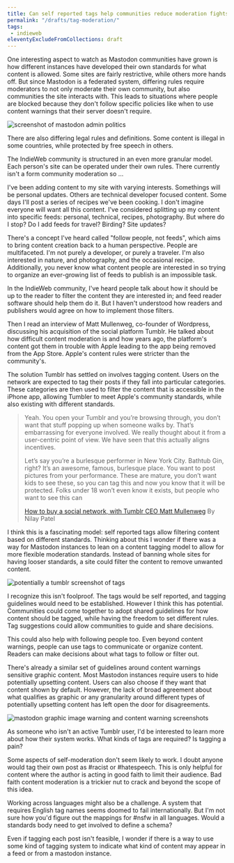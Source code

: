 ```yaml
---
title: Can self reported tags help communities reduce moderation fights?
permalink: "/drafts/tag-moderation/"
tags:
 - indieweb
eleventyExcludeFromCollections: draft
---
```


One interesting aspect to watch as Mastodon communities have grown is how different instances have developed their own standards for what content is allowed. Some sites are fairly restrictive, while others more hands off. But since Mastodon is a federated system, differing rules require moderators to not only moderate their own community, but also communities the site interacts with. This leads to situations where people are blocked because they don't follow specific policies like when to use content warnings that their server doesn't require.

![screenshot of mastodon admin politics]()

There are also differing legal rules and definitions. Some content is illegal in some countries, while protected by free speech in others.

The IndieWeb community is structured in an even more granular model. Each person's site can be operated under their own rules. There currently isn't a form community moderation so ...

I've been adding content to my site with varying interests. Somethings will be personal updates. Others are technical developer focused content. Some days I'll post a series of recipes we've been cooking. I don't imagine everyone will want all this content. I've considered splitting up my content into specific feeds: personal, technical, recipes, photography. But where do I stop? Do I add feeds for travel? Birding? Site updates?

There's a concept I've heard called "follow people, not feeds", which aims to bring content creation back to a human perspective. People are multifaceted. I'm not purely a developer, or purely a traveler. I'm also interested in nature, and photography, and the occasional recipe. Additionally, you never know what content people are interested in so trying to organize an ever-growing list of feeds to publish is an impossible task.

In the IndieWeb community, I've heard people talk about how it should be up to the reader to filter the content they are interested in; and feed reader software should help them do it. But I haven't understood how readers and publishers would agree on how to implement those filters.

Then I read an interview of Matt Mullenweg, co-founder of Wordpress, discussing his acquisition of the social platform Tumblr. He talked about how difficult content moderation is and how years ago, the platform's content got them in trouble with Apple leading to the app being removed from the App Store. Apple's content rules were stricter than the community's.

The solution Tumblr has settled on involves tagging content. Users on the network are expected to tag their posts if they fall into particular categories. These categories are then used to filter the content that is accessible in the iPhone app, allowing Tumbler to meet Apple's community standards, while also existing with different standards.

> Yeah. You open your Tumblr and you’re browsing through, you don’t want that stuff popping up when someone walks by. That’s embarrassing for everyone involved. We really thought about it from a user-centric point of view. We have seen that this actually aligns incentives.
>
> Let’s say you’re a burlesque performer in New York City. Bathtub Gin, right? It’s an awesome, famous, burlesque place. You want to post pictures from your performance. These are mature, you don’t want kids to see these, so you can tag this and now you know that it will be protected. Folks under 18 won’t even know it exists, but people who want to see this can
>
> [How to buy a social network, with Tumblr CEO Matt Mullenweg](https://www.theverge.com/23506085/wordpress-twitter-tumblr-ceo-matt-mullenweg-elon-musk) By Nilay Patel

I think this is a fascinating model: self reported tags allow filtering content based on different standards. Thinking about this I wonder if there was a way for Mastodon instances to lean on a content tagging model to allow for more flexible moderation standards. Instead of banning whole sites for having looser standards, a site could filter the content to remove unwanted content.

![potentially a tumblr screenshot of tags]()

I recognize this isn't foolproof. The tags would be self reported, and tagging guidelines would need to be established. However I think this has potential. Communities could come together to adopt shared guidelines for how content should be tagged, while having the freedom to set different rules. Tag suggestions could allow communities to guide and share decisions.

This could also help with following people too. Even beyond content warnings, people can use tags to communicate or organize content. Readers can make decisions about what tags to follow or filter out.

There's already a similar set of guidelines around content warnings sensitive graphic content. Most Mastodon instances require users to hide potentially upsetting content. Users can also choose if they want that content shown by default. However, the lack of broad agreement about what qualifies as graphic or any granularity around different types of potentially upsetting content has left open the door for disagreements.

![mastodon graphic image warning and content warning screenshots]()

As someone who isn't an active Tumblr user, I'd be interested to learn more about how their system works. What kinds of tags are required? Is tagging a pain?

Some aspects of self-moderation don't seem likely to work. I doubt anyone would tag their own post as #racist or #hatespeech. This is only helpful for content where the author is acting in good faith to limit their audience. Bad faith content moderation is a trickier nut to crack and beyond the scope of this idea.

Working across languages might also be a challenge. A system that requires English tag names seems doomed to fail internationally. But I'm not sure how you'd figure out the mappings for #nsfw in all languages. Would a standards body need to get involved to define a schema?

Even if tagging each post isn't feasible, I wonder if there is a way to use some kind of tagging system to indicate what kind of content may appear in a feed or from a mastodon instance.
